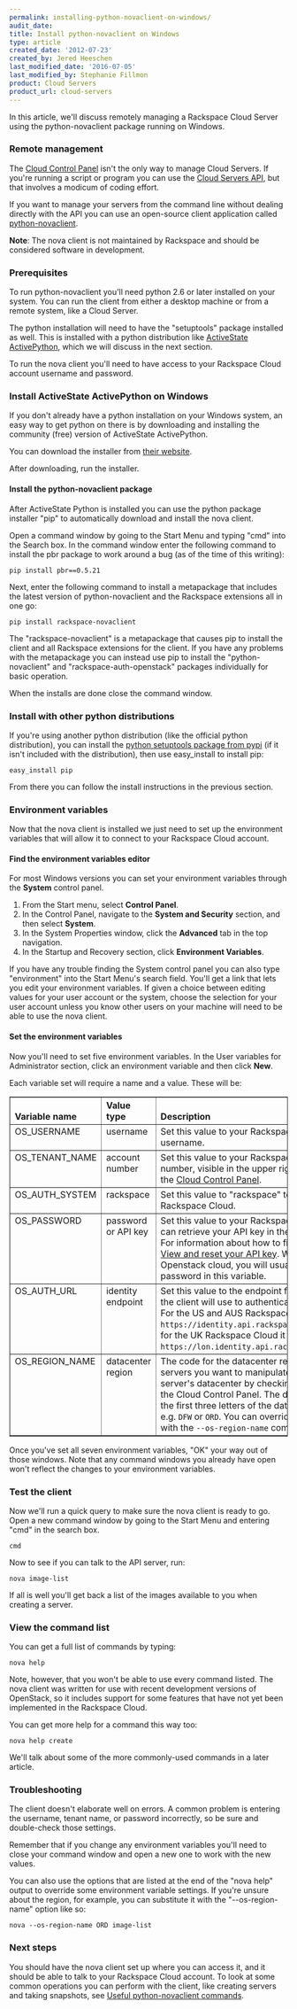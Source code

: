 ```yaml
---
permalink: installing-python-novaclient-on-windows/
audit_date:
title: Install python-novaclient on Windows
type: article
created_date: '2012-07-23'
created_by: Jered Heeschen
last_modified_date: '2016-07-05'
last_modified_by: Stephanie Fillmon
product: Cloud Servers
product_url: cloud-servers
---
```


In this article, we'll discuss remotely managing a Rackspace Cloud Server using the
python-novaclient package running on Windows.

### Remote management

The [Cloud Control Panel](https://mycloud.rackspace.com) isn't the only way to manage Cloud
Servers. If you're running a script or program you can use the
[Cloud Servers API](http://developer.rackspace.com/docs/cloud-servers/v2/developer-guide/),
but that involves a modicum of coding effort.

If you want to manage your servers from the command line without dealing directly with the
API you can use an open-source client application called [python-novaclient](http://pypi.python.org/pypi/python-novaclient/).

**Note**: The nova client is not maintained by Rackspace and should be considered software
in development.

### Prerequisites

To run python-novaclient you'll need python 2.6 or later installed on your system.  You can
run the client from either a desktop machine or from a remote system, like a Cloud Server.

The python installation will need to have the "setuptools" package installed as well. This
is installed with a python distribution like
[ActiveState ActivePython](http://www.activestate.com/activepython/downloads), which we will
discuss in the next section.

To run the nova client you'll need to have access to your Rackspace Cloud account username
and password.

### Install ActiveState ActivePython on Windows

If you don't already have a python installation on your Windows system, an easy way to get
python on there is by downloading and installing the community (free) version of ActiveState
ActivePython.

You can download the installer from [their website](http://www.activestate.com/activepython/downloads).

After downloading, run the installer.

#### Install the python-novaclient package

After ActiveState Python is installed you can use the python package installer "pip" to
automatically download and install the nova client.

Open a command window by going to the Start Menu and typing "cmd" into the Search box. In
the command window enter the following command to install the pbr package to work around a
bug (as of the time of this writing):

    pip install pbr==0.5.21

Next, enter the following command to install a metapackage that includes the latest version
of python-novaclient and the Rackspace extensions all in one go:

    pip install rackspace-novaclient

The "rackspace-novaclient" is a metapackage that causes pip to install the client and all
Rackspace extensions for the client.  If you have any problems with the metapackage you can
instead use pip to install the "python-novaclient" and "rackspace-auth-openstack" packages
individually for basic operation.

When the installs are done close the command window.

### Install with other python distributions

If you're using another python distribution (like the official python distribution), you
can install the [python setuptools package from pypi](http://pypi.python.org/pypi/setuptools)
(if it isn't included with the distribution), then use easy_install to install pip:

    easy_install pip

From there you can follow the install instructions in the previous section.

### Environment variables

Now that the nova client is installed we just need to set up the environment variables that
will allow it to connect to your Rackspace Cloud account.

#### Find the environment variables editor

For most Windows versions you can set your environment variables through the **System** control
panel.

1. From the Start menu, select **Control Panel**.
2. In the Control Panel, navigate to the **System and Security** section, and then select **System**.
3. In the System Properties window, click the **Advanced** tab in the top navigation.
4. In the Startup and Recovery section, click **Environment Variables**.

If you have any trouble finding the System control panel you can also type "environment"
into the Start Menu's search field. You'll get a link that lets you edit your environment
variables. If given a choice between editing values for your user account or the system,
choose the selection for your user account unless you know other users on your machine will
need to be able to use the nova client.

#### Set the environment variables

Now you'll need to set five environment variables. In the User variables for Administrator section, click an environment variable and then click **New**.

Each variable set will require a name and a value.  These will be:

<table cellpadding="4" cellspacing="0" summary="" id="reference_1bw_3xy_cg__properties_1bm_kxy_cg" border="1" class="simpletable properties"><tr class="sthead prophead">
<th valign="bottom" align="left" id="d26e245" class="stentry proptypehd">Variable name</th>
<th valign="bottom" align="left" id="d26e248" class="stentry propvaluehd">Value type</th>
<th valign="bottom" align="left" id="d26e251" class="stentry propdeschd">Description</th>
</tr><tr class="strow property">
<td valign="top" headers="d26e245" class="stentry proptype">OS_USERNAME</td>
<td valign="top" headers="d26e248" class="stentry propvalue">username</td>
<td valign="top" headers="d26e251" class="stentry propdesc">Set this value to your Rackspace Cloud account username.</td>
</tr>
<tr class="strow property">
<td valign="top" headers="d26e245" class="stentry proptype">OS_TENANT_NAME</td>
<td valign="top" headers="d26e248" class="stentry propvalue">account number</td>
<td valign="top" headers="d26e251" class="stentry propdesc">Set this value to your Rackspace Cloud account number, visible in the upper right when logged in to the <a href="https://mycloud.rackspace.com">Cloud Control Panel</a>.</td>
</tr>
<tr class="strow property">
<td valign="top" headers="d26e245" class="stentry proptype">OS_AUTH_SYSTEM</td>
<td valign="top" headers="d26e248" class="stentry propvalue">rackspace</td>
<td valign="top" headers="d26e251" class="stentry propdesc">Set this value to "rackspace" to connect to the Rackspace Cloud.</td>
</tr>
<tr class="strow property">
<td valign="top" headers="d26e245" class="stentry proptype">OS_PASSWORD</td>
<td valign="top" headers="d26e248" class="stentry propvalue">password or API key</td>
<td valign="top" headers="d26e251" class="stentry propdesc">Set this value to your Rackspace Cloud API key. You can retrieve your API key in
          the Cloud Control Panel. For information about how to find your API key, see <a href="/how-to/view-and-reset-your-api-key">View and reset your API key</a>. With a non-Rackspace Openstack cloud, you will usually put the account password in this variable.</td>
</tr>
<tr class="strow property">
<td valign="top" headers="d26e245" class="stentry proptype">OS_AUTH_URL</td>
<td valign="top" headers="d26e248" class="stentry propvalue">identity endpoint</td>
<td valign="top" headers="d26e251" class="stentry propdesc">Set this value to the endpoint for the identity service the client will use to
          authenticate for API operations. For the US and AUS Rackspace Cloud that should be
            <code>https://identity.api.rackspacecloud.com/v2.0/</code>, and for the UK Rackspace
          Cloud it should be <code>https://lon.identity.api.rackspacecloud.com/v2.0/</code>. </td>
</tr>
<tr class="strow property">
<td valign="top" headers="d26e245" class="stentry proptype">OS_REGION_NAME</td>
<td valign="top" headers="d26e248" class="stentry propvalue">datacenter region</td>
<td valign="top" headers="d26e251" class="stentry propdesc">The code for the datacenter region containing the servers you want to manipulate.
          You can check your server's datacenter by checking its details screen in the Cloud Control
          Panel. The datacenter code is just the first three letters of the datacenter's identifier;
          e.g. <code>DFW</code> or <code>ORD</code>. You can override the region setting
          with the <code>--os-region-name</code> command-line option.</td>
</tr>
</table>

Once you've set all seven environment variables, "OK" your way out of those windows.  Note
that any command windows you already have open won't reflect the changes to your environment
variables.

### Test the client

Now we'll run a quick query to make sure the nova client is ready to go.  Open a new command
window by going to the Start Menu and entering "cmd" in the search box.

    cmd

Now to see if you can talk to the API server, run:

    nova image-list

If all is well you'll get back a list of the images available to you when creating a server.

### View the command list

You can get a full list of commands by typing:

    nova help

Note, however, that you won't be able to use every command listed.  The nova client was
written for use with recent development versions of OpenStack, so it includes support for
some features that have not yet been implemented in the Rackspace Cloud.

You can get more help for a command this way too:

    nova help create

We'll talk about some of the more commonly-used commands in a later article.

### Troubleshooting

The client doesn't elaborate well on errors.  A common problem is entering the username,
tenant name, or password incorrectly, so be sure and double-check those settings.

Remember that if you change any environment variables you'll need to close your command
window and open a new one to work with the new values.

You can also use the options that are listed at the end of the "nova help" output to override
some environment variable settings.  If you're unsure about the region, for example, you can
substitute it with the "--os-region-name" option like so:

    nova --os-region-name ORD image-list

### Next steps

You should have the nova client set up where you can access it, and it should be able to
talk to your Rackspace Cloud account. To look at some common operations you can perform
with the client, like creating servers and taking snapshots, see
[Useful python-novaclient commands](/how-to/useful-python-novaclient-commands).

